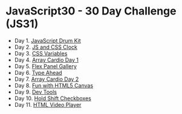 # JavaScript30 - 30 Day Challenge (JS31)
* Day 1. [JavaScript Drum Kit](https://anapao-minchaca.github.io/30-days-of-code/Day1_JavaScriptDrumKit/index-MYSOLUTION.html)
* Day 2. [JS and CSS Clock](https://anapao-minchaca.github.io/30-days-of-code/Day2_JS_CSS_Clock/index-MYSOLUTION.html)
* Day 3. [CSS Variables](https://anapao-minchaca.github.io/30-days-of-code/Day3_CSS_Variables/index-MYSOLUTION.html)
* Day 4. [Array Cardio Day 1](https://anapao-minchaca.github.io/30-days-of-code/Day4_Array_Cardio1/index-MYSOLUTION.html)
* Day 5. [Flex Panel Gallery](https://anapao-minchaca.github.io/30-days-of-code/Day5_Flex_Panel_Gallery/index-MYSOLUTION.html)
* Day 6. [Type Ahead](https://anapao-minchaca.github.io/30-days-of-code/Day6_TypeAhead/index-MYSOLUTION.html)
* Day 7. [Array Cardio Day 2](https://anapao-minchaca.github.io/30-days-of-code/Day7_Array_Cardio2/index-MYSOLUTION.html)
* Day 8. [Fun with HTML5 Canvas](https://anapao-minchaca.github.io/30-days-of-code/Day8_Fun_HTML5_Canvas/index-MYSOLUTION.html)
* Day 9. [Dev Tools](https://anapao-minchaca.github.io/30-days-of-code/Day9_DevTools/index-MYSOLUTION.html)
* Day 10. [Hold Shift Checkboxes](https://anapao-minchaca.github.io/30-days-of-code/Day10_HoldShift/index-MYSOLUTION.html)
* Day 11. [HTML Video Player](https://anapao-minchaca.github.io/30-days-of-code/Day11_CustomVideoPlayer/index.html)